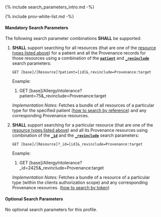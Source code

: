 {% include search_parameters_intro.md -%}

{% include prov-white-list.md -%}

#### Mandatory Search Parameters

The following search parameter combinations **SHALL** be supported:

1. **SHALL** support searching for all resources (that are one of the [resource types listed above](#prov-white-list)) for a patient and all the Provenance records for those resources using a combination of the **[`patient`](https://hl7.org/fhir/R4/provenance.html#search)** and **[`_revinclude`](http://hl7.org/fhir/R4/search.html#revinclude)** search parameters:

    `GET [base]/[Resource]?patient=[id]&_revinclude=Provenance:target`

    Example:

      1. GET [base]/AllergyIntolerance?patient=75&_revinclude=Provenance:target

    *Implementation Notes:* Fetches a bundle of all resources of a particular type for the specified patient ([how to search by reference](http://hl7.org/fhir/R4/search.html#reference)) and any corresponding Provenance resources.

1. **SHALL** support searching for a particular resource (that are one of the [resource types listed above](#prov-white-list)) and all its Provenance resources using combination of the **[`_id`](https://hl7.org/fhir/R4/provenance.html#search)** and the **[`_revinclude`](http://hl7.org/fhir/R4/search.html#revinclude)** search parameters:

    `GET [base]/[Resource]?_id=[id]&_revinclude=Provenance:target`

    Example:

      1. GET [base]/AllergyIntolerance?_id=2425&_revinclude=Provenance:target

    *Implementation Notes:* Fetches a bundle of a resource of a particular type (within the clients authorization scope) and any corresponding Provenance resources. ([how to search by token](http://hl7.org/fhir/R4/search.html#token))

#### Optional Search Parameters

No optional search parameters for this profile.
